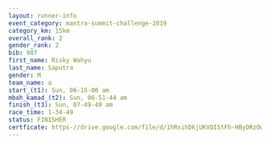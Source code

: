 ```yaml
---
layout: runner-info 
event_category: mantra-summit-challenge-2019 
category_km: 15km 
overall_rank: 2
gender_rank: 2
bib: 987
first_name: Risky Wahyu
last_name: Saputra
gender: M
team_name: a
start_(t1): Sun, 06-15-00 am
mbah_kamad_(t2): Sun, 06-51-44 am
finish_(t3): Sun, 07-49-49 am
race_time: 1-34-49
status: FINISHER
certficate: https-//drive.google.com/file/d/1hRsihDkjUKVQIStFh-HByDRzOwHWddbQ/view?usp=sharing
---
```


